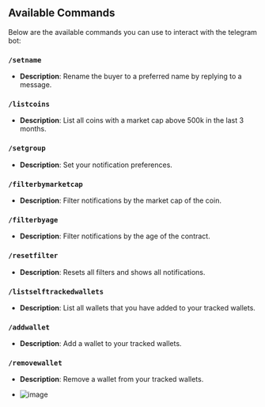 ## Available Commands

Below are the available commands you can use to interact with the telegram bot:

### `/setname`
- **Description**: Rename the buyer to a preferred name by replying to a message.
  
### `/listcoins`
- **Description**: List all coins with a market cap above 500k in the last 3 months.

### `/setgroup`
- **Description**: Set your notification preferences.

### `/filterbymarketcap`
- **Description**: Filter notifications by the market cap of the coin.

### `/filterbyage`
- **Description**: Filter notifications by the age of the contract.

### `/resetfilter`
- **Description**: Resets all filters and shows all notifications.

### `/listselftrackedwallets`
- **Description**: List all wallets that you have added to your tracked wallets.

### `/addwallet`
- **Description**: Add a wallet to your tracked wallets.

### `/removewallet`
- **Description**: Remove a wallet from your tracked wallets.

- ![image](https://github.com/user-attachments/assets/98604027-71e0-40b6-8c37-f610de5041a2)
